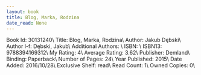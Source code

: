 ```yaml
---
layout: book
title: Blog, Marka, Rodzina
date_read: None
---
```


Book Id: 30131240\ 
Title: Blog, Marka, Rodzina\ 
Author: Jakub Dębski\ 
Author l-f: Dębski, Jakub\ 
Additional Authors: \ 
ISBN: \ 
ISBN13: 9788394169312\ 
My Rating: 4\ 
Average Rating: 3.62\ 
Publisher: Demland\ 
Binding: Paperback\ 
Number of Pages: 24\ 
Year Published: 2015\ 
Date Added: 2016/10/28\ 
Exclusive Shelf: read\ 
Read Count: 1\ 
Owned Copies: 0\ 

